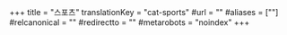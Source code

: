 +++
title = "스포츠"
translationKey = "cat-sports"
#url = ""
#aliases = [""]
#relcanonical = ""
#redirectto = ""
#metarobots = "noindex"
+++
